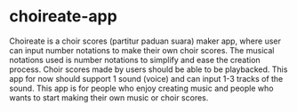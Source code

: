 # choireate-app

Choireate is a choir scores (partitur paduan suara) maker app, where user can input number notations to make their own choir scores. The musical notations used is number notations to simplify and ease the creation process. Choir scores made by users should be able to be playbacked. This app for now should support 1 sound (voice) and can input 1-3 tracks of the sound. This app is for people who enjoy creating music and people who wants to start making their own music or choir scores.
